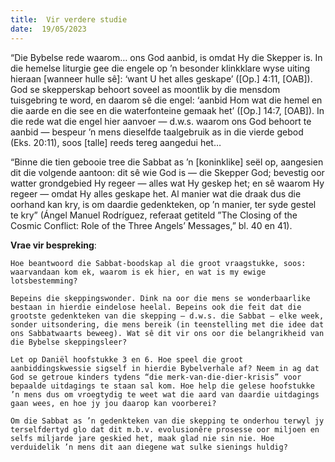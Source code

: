 ```yaml
---
title:  Vir verdere studie
date:  19/05/2023
---
```


“Die Bybelse rede waarom… ons God aanbid, is omdat Hy die Skepper is. In die hemelse liturgie gee die engele op ’n besonder klinkklare wyse uiting hieraan [wanneer hulle sê]: ‘want U het alles geskape’ ([Op.] 4:11, [OAB]). God se skepperskap behoort soveel as moontlik by die mensdom tuisgebring te word, en daarom sê die engel: ‘aanbid Hom wat die hemel en die aarde en die see en die waterfonteine gemaak het’ ([Op.] 14:7, [OAB]). In die rede wat die engel hier aanvoer — d.w.s. waarom ons God behoort te aanbid — bespeur ’n mens dieselfde taalgebruik as in die vierde gebod (Eks. 20:11), soos [talle] reeds tereg aangedui het…

“Binne die tien gebooie tree die Sabbat as ’n [koninklike] seël op, aangesien dit die volgende aantoon: dit sê wie God is — die Skepper God; bevestig oor watter grondgebied Hy regeer — alles wat Hy geskep het; en sê waarom Hy regeer — omdat Hy alles geskape het. Al manier wat die draak dus die oorhand kan kry, is om daardie gedenkteken, op ’n manier, ter syde gestel te kry” (Ángel Manuel Rodríguez, referaat getiteld ”The Closing of the Cosmic Conflict: Role of the Three Angels’ Messages,” bl. 40 en 41).

**Vrae vir bespreking**:

`Hoe beantwoord die Sabbat-boodskap al die groot vraagstukke, soos: waarvandaan kom ek, waarom is ek hier, en wat is my ewige lotsbestemming? `

`Bepeins die skeppingswonder. Dink na oor die mens se wonderbaarlike bestaan in hierdie eindelose heelal. Bepeins ook die feit dat die grootste gedenkteken van die skepping — d.w.s. die Sabbat — elke week, sonder uitsondering, die mens bereik (in teenstelling met die idee dat ons Sabbatwaarts beweeg). Wat sê dit vir ons oor die belangrikheid van die Bybelse skeppingsleer? `

`Let op Daniël hoofstukke 3 en 6. Hoe speel die groot aanbiddingskwessie sigself in hierdie Bybelverhale af? Neem in ag dat God se getroue kinders tydens “die merk-van-die-dier-krisis” voor bepaalde uitdagings te staan sal kom. Hoe help die gelese hoofstukke ’n mens dus om vroegtydig te weet wat die aard van daardie uitdagings gaan wees, en hoe jy jou daarop kan voorberei? `

`Om die Sabbat as ’n gedenkteken van die skepping te onderhou terwyl jy terselfdertyd glo dat dit m.b.v. evolusionêre prosesse oor miljoen en selfs miljarde jare geskied het, maak glad nie sin nie. Hoe verduidelik ’n mens dit aan diegene wat sulke sienings huldig? `